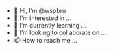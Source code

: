 - 👋 Hi, I’m @wspbru
- 👀 I’m interested in ...
- 🌱 I’m currently learning ...
- 💞️ I’m looking to collaborate on ...
- 📫 How to reach me ...

<!---
wspbru/wspbru is a ✨ special ✨ repository because its `README.md` (this file) appears on your GitHub profile.
You can click the Preview link to take a look at your changes.
--->
